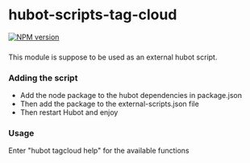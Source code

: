 hubot-scripts-tag-cloud
=======================

[![NPM version](https://badge.fury.io/js/hubot-scripts-tag-cloud.png)](https://npmjs.org/package/hubot-scripts-tag-cloud)

### 
This module is suppose to be used as an external hubot script.

### Adding the script
* Add the node package to the hubot dependencies in package.json
* Then add the package to the external-scripts.json file
* Then restart Hubot and enjoy

### Usage
Enter "hubot tagcloud help" for the available functions
